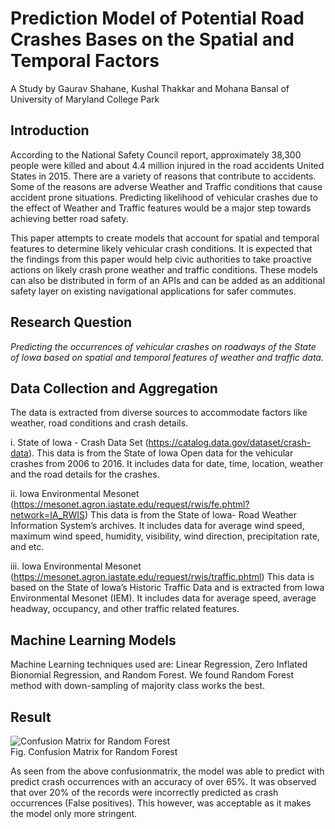 # Prediction Model of Potential Road Crashes Bases on the Spatial and Temporal Factors
A Study by Gaurav Shahane, Kushal Thakkar and Mohana Bansal of University of Maryland College Park

<h2>Introduction</h2>
According to the National Safety Council report, approximately 38,300 people were killed and about 4.4 million injured in the road accidents United States in 2015. There are a variety of reasons that contribute to accidents. Some of the reasons are adverse Weather and Traffic conditions that cause accident prone situations. Predicting likelihood of vehicular crashes due to the effect of Weather and Traffic features would be a major step towards achieving better road safety. 

This paper attempts to create models that account for spatial and temporal features to determine likely vehicular crash conditions. It is expected that the findings from this paper would help civic authorities to take proactive actions on likely crash prone weather and traffic conditions. These models can also be distributed in form of an APIs and can be added as an additional safety layer on existing navigational applications for safer commutes.

<h2>Research Question</h2>
<i>Predicting the occurrences of vehicular crashes on roadways of the State of Iowa based on spatial and temporal features of weather and traffic data.</i>

<h2>Data Collection and Aggregation</h2>
The data is extracted from diverse sources to accommodate factors like weather, road conditions and crash details. 

i. State of Iowa - Crash Data Set (https://catalog.data.gov/dataset/crash-data). 
This data is from the State of Iowa Open data for the vehicular crashes from 2006 to 2016. It includes data for date, time, location, weather and the road details for the crashes. 

ii. Iowa Environmental Mesonet (https://mesonet.agron.iastate.edu/request/rwis/fe.phtml?network=IA_RWIS)
This data is from the State of Iowa- Road Weather Information System’s archives. It includes data for average wind speed, maximum wind speed, humidity, visibility, wind direction, precipitation rate, and etc.

iii. Iowa Environmental Mesonet (https://mesonet.agron.iastate.edu/request/rwis/traffic.phtml)
This data is based on the State of Iowa’s Historic Traffic Data and is extracted from Iowa Environmental Mesonet (IEM). It includes data for average speed, average headway, occupancy, and other traffic related features.

<h2> Machine Learning Models</h2>
Machine Learning techniques used are: Linear Regression, Zero Inflated Bionomial Regression, and Random Forest.
We found Random Forest method with down-sampling of majority class works the best.

<h2>Result</h2>

<img src="https://github.com/gaurav-shahane/INFM750-DataToInsights/raw/master/images/result_randomForest.PNG" alt ="Confusion Matrix for Random Forest">
</br>Fig. Confusion Matrix for Random Forest

As seen from the above confusionmatrix, the model was able to predict with predict crash occurrences with an accuracy of over 65%. It was observed that over 20% of the records were incorrectly predicted as crash occurrences (False positives). This however, was acceptable as it makes the model only more stringent.

